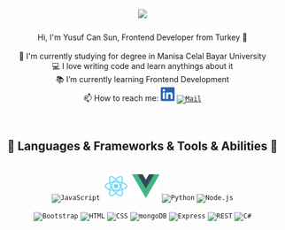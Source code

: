 <h1 align="center">
    <a href="https://git.io/typing-svg">
      <img src="https://readme-typing-svg.herokuapp.com/?lines=Hello,+There!+👋;I'm+Yusuf+Can+Sun....;Nice+to+meet+you!&center=true&size=30">
    </a>
</h1>
  
<p align="center">
    Hi, I'm Yusuf Can Sun, Frontend Developer from Turkey 👋
    <br>
    <br>
    🔬 I'm currently studying for degree in Manisa Celal Bayar University
    <br>
    💻 I love writing code and learn anythings about it
    <br>
    📚 I’m currently learning Frontend Development
    <br>
    📫 How to reach me: 
    <code><a href="https://www.linkedin.com/in/yusufcansun/"><img height="25" src="https://raw.githubusercontent.com/PrinceCorwin/Useful-tech-icons/main/images/linkedin.png" alt="LinkedIn" title="LinkedIn" /></a></code>
    <code><a href="mailto: yusufcansun6@gmail.com"><img href="mailto: yusufcansun6@gmail.com" height="25" src="https://cdn-icons-png.flaticon.com/512/281/281769.png" alt="Mail" title="Mail" /></a></code>
</p>
  
<br/>
  
<h2 align="center">🔨 Languages & Frameworks & Tools & Abilities 🔨</h2>
<br>
<div align="center">
    <code><img height="50" src="https://user-images.githubusercontent.com/25181517/117447155-6a868a00-af3d-11eb-9cfe-245df15c9f3f.png" alt="JavaScript" title="JavaScript" /></code>
    <code><img height="50" src="https://raw.githubusercontent.com/github/explore/80688e429a7d4ef2fca1e82350fe8e3517d3494d/topics/react/react.png" alt="React" title="React" /></code>
    <code><img height="50" src="https://raw.githubusercontent.com/github/explore/80688e429a7d4ef2fca1e82350fe8e3517d3494d/topics/vue/vue.png" alt="Vue" title="Vue" /></code>
  <code><img height="50" src="https://user-images.githubusercontent.com/25181517/183423507-c056a6f9-1ba8-4312-a350-19bcbc5a8697.png" alt="Python" title="Python" /></code>
  <code><img height="50" src="https://user-images.githubusercontent.com/25181517/183568594-85e280a7-0d7e-4d1a-9028-c8c2209e073c.png" alt="Node.js" title="Node.js" /></code>
    
   <code><img height="50" src="https://user-images.githubusercontent.com/25181517/183898054-b3d693d4-dafb-4808-a509-bab54cf5de34.png" alt="Bootstrap" title="Bootstrap" /></code>
   <code><img height="50" src="https://user-images.githubusercontent.com/25181517/192158954-f88b5814-d510-4564-b285-dff7d6400dad.png" alt="HTML" title="HTML" /></code>
   <code><img height="50" src="https://user-images.githubusercontent.com/25181517/183898674-75a4a1b1-f960-4ea9-abcb-637170a00a75.png" alt="CSS" title="CSS" /></code>
   <code><img height="50" src="https://user-images.githubusercontent.com/25181517/182884177-d48a8579-2cd0-447a-b9a6-ffc7cb02560e.png" alt="mongoDB" title="mongoDB" /></code>
   <code><img height="50" src="https://user-images.githubusercontent.com/25181517/183859966-a3462d8d-1bc7-4880-b353-e2cbed900ed6.png" alt="Express" title="Express" /></code>
  <code><img height="50" src="https://user-images.githubusercontent.com/25181517/192107858-fe19f043-c502-4009-8c47-476fc89718ad.png" alt="REST" title="REST" /></code>
  <code><img height="50" src="https://user-images.githubusercontent.com/25181517/121405384-444d7300-c95d-11eb-959f-913020d3bf90.png" alt="C#" title="C#" /></code>

</div>
  
  
  
